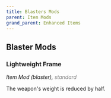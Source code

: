 ```yaml
---
title: Blasters Mods
parent: Item Mods
grand_parent: Enhanced Items
---
```




## Blaster Mods

### Lightweight Frame
*Item Mod (blaster), <font style="color:gray">standard</font>*

The weapon's weight is reduced by half.